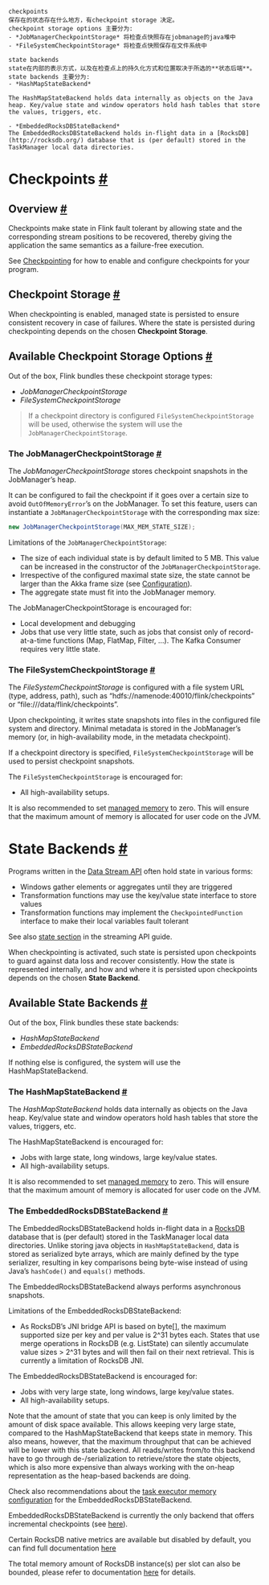 

```
checkpoints
保存在的状态存在什么地方，有checkpoint storage 决定。
checkpoint storage options 主要分为:
- *JobManagerCheckpointStorage* 将检查点快照存在jobmanage的java堆中
- *FileSystemCheckpointStorage* 将检查点快照保存在文件系统中

state backends
state在内部的表示方式，以及在检查点上的持久化方式和位置取决于所选的**状态后端**。
state backends 主要分为:
- *HashMapStateBackend*    	 

The HashMapStateBackend holds data internally as objects on the Java heap. Key/value state and window operators hold hash tables that store the values, triggers, etc.

- *EmbeddedRocksDBStateBackend*
The EmbeddedRocksDBStateBackend holds in-flight data in a [RocksDB](http://rocksdb.org/) database that is (per default) stored in the TaskManager local data directories. 
```



# Checkpoints [#](https://ci.apache.org/projects/flink/flink-docs-release-1.13/docs/ops/state/checkpoints/#checkpoints)



## Overview [#](https://ci.apache.org/projects/flink/flink-docs-release-1.13/docs/ops/state/checkpoints/#overview)

Checkpoints make state in Flink fault tolerant by allowing state and the corresponding stream positions to be recovered, thereby giving the application the same semantics as a failure-free execution.

See [Checkpointing](https://ci.apache.org/projects/flink/flink-docs-release-1.13/docs/dev/datastream/fault-tolerance/checkpointing/) for how to enable and configure checkpoints for your program.

## Checkpoint Storage [#](https://ci.apache.org/projects/flink/flink-docs-release-1.13/docs/ops/state/checkpoints/#checkpoint-storage)

When checkpointing is enabled, managed state is persisted to ensure consistent recovery in case of failures. Where the state is persisted during checkpointing depends on the chosen **Checkpoint Storage**.

## Available Checkpoint Storage Options [#](https://ci.apache.org/projects/flink/flink-docs-release-1.13/docs/ops/state/checkpoints/#available-checkpoint-storage-options)

Out of the box, Flink bundles these checkpoint storage types:

- *JobManagerCheckpointStorage*
- *FileSystemCheckpointStorage*

> If a checkpoint directory is configured `FileSystemCheckpointStorage` will be used, otherwise the system will use the `JobManagerCheckpointStorage`.

### The JobManagerCheckpointStorage [#](https://ci.apache.org/projects/flink/flink-docs-release-1.13/docs/ops/state/checkpoints/#the-jobmanagercheckpointstorage)

The *JobManagerCheckpointStorage* stores checkpoint snapshots in the JobManager’s heap.

It can be configured to fail the checkpoint if it goes over a certain size to avoid `OutOfMemoryError`’s on the JobManager. To set this feature, users can instantiate a `JobManagerCheckpointStorage` with the corresponding max size:

```java
new JobManagerCheckpointStorage(MAX_MEM_STATE_SIZE);
```

Limitations of the `JobManagerCheckpointStorage`:

- The size of each individual state is by default limited to 5 MB. This value can be increased in the constructor of the `JobManagerCheckpointStorage`.
- Irrespective of the configured maximal state size, the state cannot be larger than the Akka frame size (see [Configuration](https://ci.apache.org/projects/flink/flink-docs-release-1.13/docs/deployment/config/)).
- The aggregate state must fit into the JobManager memory.

The JobManagerCheckpointStorage is encouraged for:

- Local development and debugging
- Jobs that use very little state, such as jobs that consist only of record-at-a-time functions (Map, FlatMap, Filter, …). The Kafka Consumer requires very little state.

### The FileSystemCheckpointStorage [#](https://ci.apache.org/projects/flink/flink-docs-release-1.13/docs/ops/state/checkpoints/#the-filesystemcheckpointstorage)

The *FileSystemCheckpointStorage* is configured with a file system URL (type, address, path), such as “hdfs://namenode:40010/flink/checkpoints” or “file:///data/flink/checkpoints”.

Upon checkpointing, it writes state snapshots into files in the configured file system and directory. Minimal metadata is stored in the JobManager’s memory (or, in high-availability mode, in the metadata checkpoint).

If a checkpoint directory is specified, `FileSystemCheckpointStorage` will be used to persist checkpoint snapshots.

The `FileSystemCheckpointStorage` is encouraged for:

- All high-availability setups.

It is also recommended to set [managed memory](https://ci.apache.org/projects/flink/flink-docs-release-1.13/docs/deployment/memory/mem_setup_tm/#managed-memory) to zero. This will ensure that the maximum amount of memory is allocated for user code on the JVM.





# State Backends [#](https://ci.apache.org/projects/flink/flink-docs-release-1.13/docs/ops/state/state_backends/#state-backends)

Programs written in the [Data Stream API](https://ci.apache.org/projects/flink/flink-docs-release-1.13/docs/dev/datastream/overview/) often hold state in various forms:

- Windows gather elements or aggregates until they are triggered
- Transformation functions may use the key/value state interface to store values
- Transformation functions may implement the `CheckpointedFunction` interface to make their local variables fault tolerant

See also [state section](https://ci.apache.org/projects/flink/flink-docs-release-1.13/docs/dev/datastream/fault-tolerance/state/) in the streaming API guide.

When checkpointing is activated, such state is persisted upon checkpoints to guard against data loss and recover consistently. How the state is represented internally, and how and where it is persisted upon checkpoints depends on the chosen **State Backend**.

## Available State Backends [#](https://ci.apache.org/projects/flink/flink-docs-release-1.13/docs/ops/state/state_backends/#available-state-backends)

Out of the box, Flink bundles these state backends:

- *HashMapStateBackend*
- *EmbeddedRocksDBStateBackend*

If nothing else is configured, the system will use the HashMapStateBackend.

### The HashMapStateBackend [#](https://ci.apache.org/projects/flink/flink-docs-release-1.13/docs/ops/state/state_backends/#the-hashmapstatebackend)

The *HashMapStateBackend* holds data internally as objects on the Java heap. Key/value state and window operators hold hash tables that store the values, triggers, etc.

The HashMapStateBackend is encouraged for:

- Jobs with large state, long windows, large key/value states.
- All high-availability setups.

It is also recommended to set [managed memory](https://ci.apache.org/projects/flink/flink-docs-release-1.13/docs/deployment/memory/mem_setup_tm/#managed-memory) to zero. This will ensure that the maximum amount of memory is allocated for user code on the JVM.

### The EmbeddedRocksDBStateBackend [#](https://ci.apache.org/projects/flink/flink-docs-release-1.13/docs/ops/state/state_backends/#the-embeddedrocksdbstatebackend)

The EmbeddedRocksDBStateBackend holds in-flight data in a [RocksDB](http://rocksdb.org/) database that is (per default) stored in the TaskManager local data directories. Unlike storing java objects in `HashMapStateBackend`, data is stored as serialized byte arrays, which are mainly defined by the type serializer, resulting in key comparisons being byte-wise instead of using Java’s `hashCode()` and `equals()` methods.

The EmbeddedRocksDBStateBackend always performs asynchronous snapshots.

Limitations of the EmbeddedRocksDBStateBackend:

- As RocksDB’s JNI bridge API is based on byte[], the maximum supported size per key and per value is 2^31 bytes each. States that use merge operations in RocksDB (e.g. ListState) can silently accumulate value sizes > 2^31 bytes and will then fail on their next retrieval. This is currently a limitation of RocksDB JNI.

The EmbeddedRocksDBStateBackend is encouraged for:

- Jobs with very large state, long windows, large key/value states.
- All high-availability setups.

Note that the amount of state that you can keep is only limited by the amount of disk space available. This allows keeping very large state, compared to the HashMapStateBackend that keeps state in memory. This also means, however, that the maximum throughput that can be achieved will be lower with this state backend. All reads/writes from/to this backend have to go through de-/serialization to retrieve/store the state objects, which is also more expensive than always working with the on-heap representation as the heap-based backends are doing.

Check also recommendations about the [task executor memory configuration](https://ci.apache.org/projects/flink/flink-docs-release-1.13/docs/deployment/memory/mem_tuning/#rocksdb-state-backend) for the EmbeddedRocksDBStateBackend.

EmbeddedRocksDBStateBackend is currently the only backend that offers incremental checkpoints (see [here](https://ci.apache.org/projects/flink/flink-docs-release-1.13/docs/ops/state/large_state_tuning/)).

Certain RocksDB native metrics are available but disabled by default, you can find full documentation [here](https://ci.apache.org/projects/flink/flink-docs-release-1.13/docs/deployment/config/#rocksdb-native-metrics)

The total memory amount of RocksDB instance(s) per slot can also be bounded, please refer to documentation [here](https://ci.apache.org/projects/flink/flink-docs-release-1.13/docs/ops/state/large_state_tuning/#bounding-rocksdb-memory-usage) for details.
